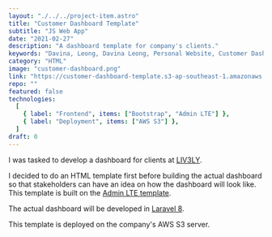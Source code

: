 ```yaml
---
layout: "./../../project-item.astro"
title: "Customer Dashboard Template"
subtitle: "JS Web App"
date: "2021-02-27"
description: "A dashboard template for company's clients."
keywords: "Davina, Leong, Davina Leong, Personal Website, Customer Dashboard, Customer Dashboard Template, Frontend, HTML, CSS, Bootstrap 4, Admin LTE, AWS S3"
category: "HTML"
image: "customer-dashboard.png"
link: "https://customer-dashboard-template.s3-ap-southeast-1.amazonaws.com/dashboard.html"
repo: ""
featured: false
technologies:
  [
    { label: "Frontend", items: ["Bootstrap", "Admin LTE"] },
    { label: "Deployment", items: ["AWS S3"] },
  ]
draft: 0
---
```


I was tasked to develop a dashboard for clients at [LIV3LY](https://liv3ly.com/).

I decided to do an HTML template first before building the actual dashboard so that stakeholders can have an idea on how the dashboard will look like. This template is built on the [Admin LTE template](https://adminlte.io/themes/AdminLTE/index2.html).

The actual dashboard will be developed in [Laravel 8](https://laravel.com/).

This template is deployed on the company's AWS S3 server.
